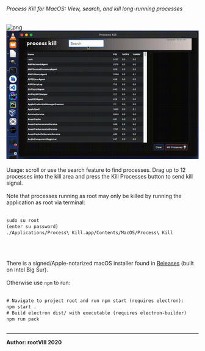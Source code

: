 ###### Process Kill for MacOS: View, search, and kill long-running processes
<img src="https://user-images.githubusercontent.com/30498791/126584573-76637f2f-d7ca-48d5-ae95-ec9cca399b0a.png" alt="png">
<br>
<img src="https://github.com/rootVIII/process_kill/blob/master/process_kill.gif" alt="gif">
<br>
<br>
Usage: scroll or use the search feature to find processes. Drag up to 12 processes into the kill area and
press the Kill Processes button to send kill signal.
<br>
<br>
Note that processes running as root may only be killed by running the application as root via terminal:
<pre>
  <code>
sudo su root
(enter su password)
./Applications/Process\ Kill.app/Contents/MacOS/Process\ Kill  
  </code>
</pre>
<br>
<br>
There is a signed/Apple-notarized macOS installer found in
<a href="https://github.com/rootVIII/process_kill/releases/tag/v1.0">Releases</a> (built on Intel Big Sur).
<br>
<br>
Otherwise use <code>npm</code> to run:
<pre>
  <code>
# Navigate to project root and run npm start (requires electron):
npm start .
# Build electron dist/ with executable (requires electron-builder)
npm run pack
  </code>
</pre>
<hr>
<b>Author: rootVIII 2020</b><br>

